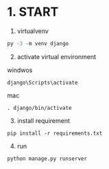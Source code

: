 # 1. START
1. virtualvenv

```python
py -3 -m venv django
```
2. activate virtual environment

windwos
```
django\Scripts\activate
```
mac
```
. django/bin/activate
```
3. install requirement
```
pip install -r requirements.txt
```
4. run
```
python manage.py runserver
```
